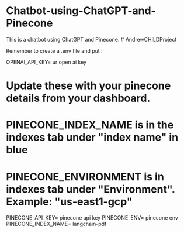 # Chatbot-using-ChatGPT-and-Pinecone
This is a chatbot using ChatGPT and Pinecone.
#   A n d r e w C H I L D P r o j e c t 
 

Remember to create a .env file and put :

OPENAI_API_KEY= ur open ai key

# Update these with your pinecone details from your dashboard. 
# PINECONE_INDEX_NAME is in the indexes tab under "index name" in blue
# PINECONE_ENVIRONMENT is in indexes tab under "Environment". Example: "us-east1-gcp"
PINECONE_API_KEY=  pinecone api key
PINECONE_ENV= pinecone env
PINECONE_INDEX_NAME= langchain-pdf
 
